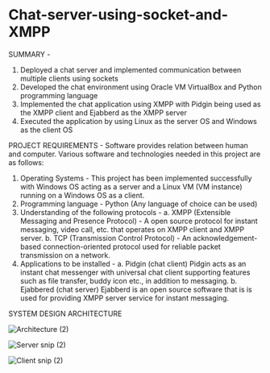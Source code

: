 # Chat-server-using-socket-and-XMPP

SUMMARY -
1. Deployed a chat server and implemented communication between multiple clients using sockets
2. Developed the chat environment using Oracle VM VirtualBox and Python programming language
3. Implemented the chat application using XMPP with Pidgin being used as the XMPP client and Ejabberd as the XMPP server
4. Executed the application by using Linux as the server OS and Windows as the client OS

PROJECT REQUIREMENTS -
Software provides relation between human and computer. Various software and technologies  needed in this project are as follows:
1. Operating Systems - This project has been implemented successfully with Windows OS acting as a server and a Linux VM (VM instance) running on a Windows OS as a client. 
2. Programming language - Python (Any language of choice can be used)
3. Understanding of the following protocols - 
a. XMPP (Extensible Messaging and Presence Protocol) - A open source protocol for instant messaging, video call, etc. that operates on XMPP client and XMPP server.
b. TCP (Transmission Control Protocol) - An acknowledgement-based connection-oriented protocol used for reliable packet transmission on a network.
4. Applications to be installed -
a. Pidgin (chat client)
Pidgin acts as an instant chat messenger with universal chat client supporting features such as file transfer, buddy icon etc., in addition to messaging. 
b. Ejabbered (chat server)
Ejabberd is an open source software that is is used for providing XMPP server service for instant messaging.

SYSTEM DESIGN ARCHITECTURE

![Architecture (2)](https://user-images.githubusercontent.com/22990797/124071747-af3a1900-d9f4-11eb-9792-f51a298d0344.png)


![Server snip (2)](https://user-images.githubusercontent.com/22990797/124071769-b7925400-d9f4-11eb-95ab-4b806807d90e.PNG)


![Client snip (2)](https://user-images.githubusercontent.com/22990797/124071776-bb25db00-d9f4-11eb-9a6a-074f4536c7ed.PNG)

